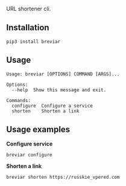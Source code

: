 URL shortener cli.
## Installation
```shell script
pip3 install breviar
```

## Usage 
```
Usage: breviar [OPTIONS] COMMAND [ARGS]...

Options:
  --help  Show this message and exit.

Commands:
  configure  Configure a service
  shorten    Shorten a link
```

## Usage examples

**Configure service**
```shell script
breviar configure
```
**Shorten a link**
 ```shell script
breviar shorten https://russkie_vpered.com
```

